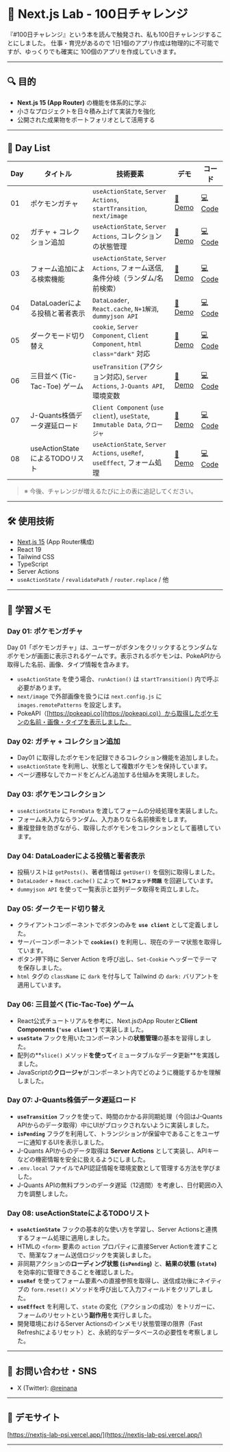 # 🧪 Next.js Lab - 100日チャレンジ

『\#100日チャレンジ』という本を読んで触発され、私も100日チャレンジすることにしました。
仕事・育児があるので 1日1個のアプリ作成は物理的に不可能ですが、ゆっくりでも確実に 100個のアプリを作成していきます。

-----

## 🔍 目的

  * **Next.js 15 (App Router)** の機能を体系的に学ぶ
  * 小さなプロジェクトを日々積み上げて実装力を強化
  * 公開された成果物をポートフォリオとして活用する

-----

## 📅 Day List

| Day | タイトル | 技術要素 | デモ | コード |
|---|---|---|---|---|
| 01 | ポケモンガチャ | `useActionState`, `Server Actions`, `startTransition`, `next/image` | [🔗 Demo](https://nextjs-lab-psi.vercel.app/day01) | [💻 Code](https://github.com/reinana/nextjs-lab/tree/main/app/day01) |
| 02 | ガチャ + コレクション追加 | `useActionState`, `Server Actions`, コレクションの状態管理 | [🔗 Demo](https://nextjs-lab-psi.vercel.app/day02) | [💻 Code](https://github.com/reinana/nextjs-lab/tree/main/app/day02) |
| 03 | フォーム追加による検索機能 | `useActionState`, `Server Actions`, フォーム送信, 条件分岐（ランダム/名前検索） | [🔗 Demo](https://nextjs-lab-psi.vercel.app/day03) | [💻 Code](https://github.com/reinana/nextjs-lab/tree/main/app/day03) |
| 04 | DataLoaderによる投稿と著者表示 | `DataLoader`, `React.cache`, `N+1解消`, `dummyjson API` | [🔗 Demo](https://nextjs-lab-psi.vercel.app/day04) | [💻 Code](https://github.com/reinana/nextjs-lab/tree/main/app/day04) |
| 05 | ダークモード切り替え | `cookie`, `Server Component`, `Client Component`, `html class="dark"` 対応 | [🔗 Demo](https://nextjs-lab-psi.vercel.app/day05) | [💻 Code](https://github.com/reinana/nextjs-lab/tree/main/app/day05) |
| 06 | 三目並べ (Tic-Tac-Toe) ゲーム | `useTransition` (アクション対応), `Server Actions`, `J-Quants API`, 環境変数 | [🔗 Demo](https://nextjs-lab-psi.vercel.app/day06) | [💻 Code](https://github.com/reinana/nextjs-lab/tree/main/app/day06) |
| 07 | J-Quants株価データ遅延ロード | `Client Component` (`use client`), `useState`, `Immutable Data`, `クロージャ` | [🔗 Demo](https://nextjs-lab-psi.vercel.app/day07) | [💻 Code](https://github.com/reinana/nextjs-lab/tree/main/app/day07) |
| 08 | useActionStateによるTODOリスト | `useActionState`, `Server Actions`, `useRef`, `useEffect`, フォーム処理 | [🔗 Demo](https://www.google.com/search?q=https://nextjs-lab-psi.vercel.app/day08) | [💻 Code](https://www.google.com/search?q=https://github.com/reinana/nextjs-lab/tree/main/app/day08) |

> ※ 今後、チャレンジが増えるたびに上の表に追記してください。

-----

## 🛠 使用技術

  * [Next.js 15](https://nextjs.org/docs) (App Router構成)
  * React 19
  * Tailwind CSS
  * TypeScript
  * Server Actions
  * `useActionState` / `revalidatePath` / `router.replace` / 他

-----

## 📝 学習メモ

### Day 01: ポケモンガチャ

Day 01「ポケモンガチャ」は、ユーザーがボタンをクリックするとランダムなポケモンが画面に表示されるゲームです。表示されるポケモンは、PokeAPIから取得した名前、画像、タイプ情報を含みます。

  * `useActionState` を使う場合、`runAction()` は `startTransition()` 内で呼ぶ必要があります。
  * `next/image` で外部画像を扱うには `next.config.js` に `images.remotePatterns` を設定します。
  * PokeAPI（[https://pokeapi.co](https://pokeapi.co)）から取得したポケモンの名前・画像・タイプを表示しました。

### Day 02: ガチャ + コレクション追加

  * Day01 に取得したポケモンを記録できるコレクション機能を追加しました。
  * `useActionState` を利用し、状態として複数ポケモンを保持しています。
  * ページ遷移なしでカードをどんどん追加する仕組みを実現しました。

### Day 03: ポケモンコレクション

  * `useActionState` に `FormData` を渡してフォームの分岐処理を実装しました。
  * フォーム未入力ならランダム、入力ありなら名前検索をします。
  * 重複登録を防ぎながら、取得したポケモンをコレクションとして蓄積しています。

### Day 04: DataLoaderによる投稿と著者表示

  * 投稿リストは `getPosts()`、著者情報は `getUser()` を個別に取得しました。
  * `DataLoader` + `React.cache()` によって **`N+1フェッチ問題`** を回避しています。
  * `dummyjson API` を使って一覧表示と並列データ取得を両立しました。

### Day 05: ダークモード切り替え

  * クライアントコンポーネントでボタンのみを **`use client`** として定義しました。
  * サーバーコンポーネントで **`cookies()`** を利用し、現在のテーマ状態を取得しています。
  * ボタン押下時に Server Action を呼び出し、`Set-Cookie` ヘッダーでテーマを保存しました。
  * `html` タグの `className` に `dark` を付与して Tailwind の `dark:` バリアントを適用しています。

### Day 06: 三目並べ (Tic-Tac-Toe) ゲーム

  * React公式チュートリアルを参考に、Next.jsのApp Routerと**Client Components (`'use client'`)** で実装しました。
  * **`useState`** フックを用いたコンポーネントの**状態管理**の基本を習得しました。
  * 配列の\*\*`slice()` メソッド**を使って**イミュータブルなデータ更新\*\*を実践しました。
  * JavaScriptの**クロージャ**がコンポーネント内でどのように機能するかを理解しました。

### Day 07: J-Quants株価データ遅延ロード

  * **`useTransition`** フックを使って、時間のかかる非同期処理（今回はJ-Quants APIからのデータ取得）中にUIがブロックされないように実装しました。
  * **`isPending`** フラグを利用して、トランジションが保留中であることをユーザーに通知するUIを表示しました。
  * J-Quants APIからのデータ取得は **Server Actions** として実装し、APIキーなどの機密情報を安全に扱えるようにしました。
  * `.env.local` ファイルでAPI認証情報を環境変数として管理する方法を学びました。
  * J-Quants APIの無料プランのデータ遅延（12週間）を考慮し、日付範囲の入力を調整しました。

### Day 08: useActionStateによるTODOリスト

  * **`useActionState`** フックの基本的な使い方を学習し、Server Actionsと連携するフォーム処理に適用しました。
  * HTMLの `<form>` 要素の `action` プロパティに直接Server Actionを渡すことで、簡潔なフォーム送信ロジックを実装しました。
  * 非同期アクションの**ローディング状態 (`isPending`)** と、**結果の状態 (`state`)** を効率的に管理できることを確認しました。
  * **`useRef`** を使ってフォーム要素への直接参照を取得し、送信成功後にネイティブの `form.reset()` メソッドを呼び出して入力フィールドをクリアしました。
  * **`useEffect`** を利用して、`state` の変化（アクションの成功）をトリガーに、フォームのリセットという**副作用**を実行しました。
  * 開発環境におけるServer Actionsのインメモリ状態管理の限界（Fast Refreshによるリセット）と、永続的なデータベースの必要性を考察しました。

-----

## 📮 お問い合わせ・SNS

  * X (Twitter): [@reinana](https://twitter.com/reinana)

-----

## 🚀 デモサイト

[https://nextjs-lab-psi.vercel.app/](https://nextjs-lab-psi.vercel.app/)

-----